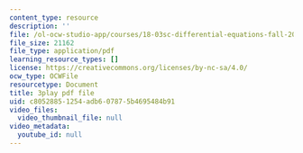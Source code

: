 ```yaml
---
content_type: resource
description: ''
file: /ol-ocw-studio-app/courses/18-03sc-differential-equations-fall-2011/c80528851254adb607875b4695484b91_BwIZ0VzKEDg.pdf
file_size: 21162
file_type: application/pdf
learning_resource_types: []
license: https://creativecommons.org/licenses/by-nc-sa/4.0/
ocw_type: OCWFile
resourcetype: Document
title: 3play pdf file
uid: c8052885-1254-adb6-0787-5b4695484b91
video_files:
  video_thumbnail_file: null
video_metadata:
  youtube_id: null
---
```

